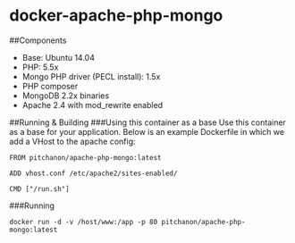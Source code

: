 # docker-apache-php-mongo

##Components

- Base: Ubuntu 14.04
- PHP: 5.5x
- Mongo PHP driver (PECL install): 1.5x
- PHP composer
- MongoDB 2.2x binaries 
- Apache 2.4 with mod_rewrite enabled

##Running & Building
###Using this container as a base 
Use this container as a base for your application. Below is an example Dockerfile in which we add a VHost to the apache config:

	FROM pitchanon/apache-php-mongo:latest

    ADD vhost.conf /etc/apache2/sites-enabled/

    CMD ["/run.sh"]
    
###Running
    
    docker run -d -v /host/www:/app -p 80 pitchanon/apache-php-mongo:latest
